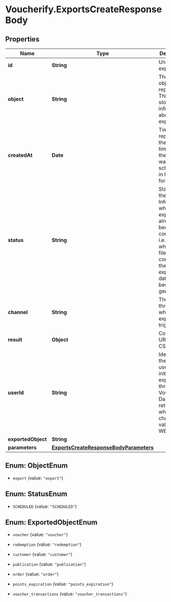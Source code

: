 # Voucherify.ExportsCreateResponseBody

## Properties

Name | Type | Description | Notes
------------ | ------------- | ------------- | -------------
**id** | **String** | Unique export ID. | [optional] 
**object** | **String** | The type of object being represented. This object stores information about the export. | [optional] [default to &#39;export&#39;]
**createdAt** | **Date** | Timestamp representing the date and time when the export was scheduled in ISO 8601 format. | [optional] 
**status** | **String** | Status of the export. Informs you whether the export has already been completed, i.e. indicates whether the file containing the exported data has been generated. | [optional] [default to &#39;SCHEDULED&#39;]
**channel** | **String** | The channel through which the export was triggered. | [optional] 
**result** | **Object** | Contains the URL of the CSV file. | [optional] 
**userId** | **String** | Identifies the specific user who initiated the export through the Voucherify Dashboard; returned when the channel value is WEBSITE. | [optional] 
**exportedObject** | **String** |  | [optional] 
**parameters** | [**ExportsCreateResponseBodyParameters**](ExportsCreateResponseBodyParameters.md) |  | [optional] 



## Enum: ObjectEnum


* `export` (value: `"export"`)





## Enum: StatusEnum


* `SCHEDULED` (value: `"SCHEDULED"`)





## Enum: ExportedObjectEnum


* `voucher` (value: `"voucher"`)

* `redemption` (value: `"redemption"`)

* `customer` (value: `"customer"`)

* `publication` (value: `"publication"`)

* `order` (value: `"order"`)

* `points_expiration` (value: `"points_expiration"`)

* `voucher_transactions` (value: `"voucher_transactions"`)




